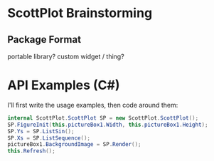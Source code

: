 # ScottPlot Brainstorming

## Package Format
portable library? custom widget / thing?

# API Examples (C#)
I'll first write the usage examples, then code around them:
```C#
internal ScottPlot.ScottPlot SP = new ScottPlot.ScottPlot();
SP.FigureInit(this.pictureBox1.Width, this.pictureBox1.Height);
SP.Ys = SP.ListSin();
SP.Xs = SP.ListSequence();
pictureBox1.BackgroundImage = SP.Render();
this.Refresh();
```
